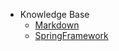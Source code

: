 -   Knowledge Base
    -   [Markdown](Markdown.md)
    -   [SpringFramework](docs/SpringFramework.md)
